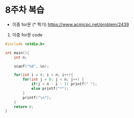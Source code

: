 # 8주차 복습 
 - 이중 for문 (* 찍기)  https://www.acmicpc.net/problem/2439
 

1. 이중 for문 code 
```.C
#include <stdio.h>

int main(){
	int n;

	scanf("%d", &n);

	for(int i = 0; i < n; i++){
		for(int j = 0; j < n; j++) {
            if(j < n - i - 1) printf(" ");
			else printf("*");
		}
		printf("\n");
	}
	return 0;
}
```
